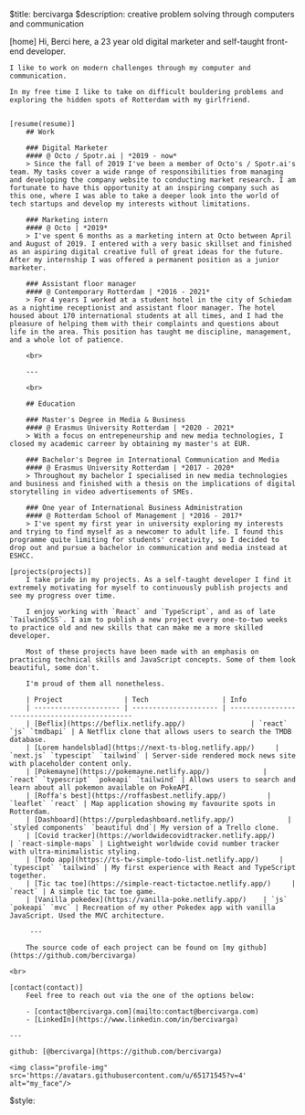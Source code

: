 $title: bercivarga
$description: creative problem solving through computers and communication

[home]
    Hi, Berci here, a 23 year old digital marketer and self-taught front-end developer.

    I like to work on modern challenges through my computer and communication.

    In my free time I like to take on difficult bouldering problems and exploring the hidden spots of Rotterdam with my girlfriend.
    

    [resume(resume)]
        ## Work

        ### Digital Marketer
        #### @ Octo / Spotr.ai | *2019 - now*
        > Since the fall of 2019 I've been a member of Octo's / Spotr.ai's team. My tasks cover a wide range of responsibilities from managing and developing the company website to conducting market research. I am fortunate to have this opportunity at an inspiring company such as this one, where I was able to take a deeper look into the world of tech startups and develop my interests without limitations.

        ### Marketing intern
        #### @ Octo | *2019*
        > I've spent 6 months as a marketing intern at Octo between April and August of 2019. I entered with a very basic skillset and finished as an aspiring digital creative full of great ideas for the future. After my internship I was offered a permanent position as a junior marketer.

        ### Assistant floor manager
        #### @ Contemporary Rotterdam | *2016 - 2021*
        > For 4 years I worked at a student hotel in the city of Schiedam as a nightime receptionist and assistant floor manager. The hotel housed about 170 international students at all times, and I had the pleasure of helping them with their complaints and questions about life in the area. This position has taught me discipline, management, and a whole lot of patience.
        
        <br>

        ---

        <br>

        ## Education

        ### Master's Degree in Media & Business
        #### @ Erasmus University Rotterdam | *2020 - 2021*
        > With a focus on entrepeneurship and new media technologies, I closed my academic carreer by obtaining my master's at EUR.

        ### Bachelor's Degree in International Communication and Media
        #### @ Erasmus University Rotterdam | *2017 - 2020*
        > Throughout my bachelor I specialised in new media technologies and business and finished with a thesis on the implications of digital storytelling in video advertisements of SMEs.

        ### One year of International Business Administration
        #### @ Rotterdam School of Management | *2016 - 2017*
        > I've spent my first year in university exploring my interests and trying to find myself as a newcomer to adult life. I found this programme quite limiting for students' creativity, so I decided to drop out and pursue a bachelor in communication and media instead at ESHCC.

    [projects(projects)]
        I take pride in my projects. As a self-taught developer I find it extremely motivating for myself to continuously publish projects and see my progress over time.
        
        I enjoy working with `React` and `TypeScript`, and as of late `TailwindCSS`. I aim to publish a new project every one-to-two weeks to practice old and new skills that can make me a more skilled developer.

        Most of these projects have been made with an emphasis on practicing technical skills and JavaScript concepts. Some of them look beautiful, some don't. 
        
        I'm proud of them all nonetheless.

        | Project               | Tech                  | Info
        | --------------------- | --------------------- | ----------------------------------------------
        | [Beflix](https://beflix.netlify.app/)                | `react` `js` `tmdbapi` | A Netflix clone that allows users to search the TMDB database.
        | [Lorem handelsblad](https://next-ts-blog.netlify.app/)     | `next.js` `typescipt` `tailwind` | Server-side rendered mock news site with placeholder content only.
        | [Pokemayne](https://pokemayne.netlify.app/)             | `react` `typescript` `pokeapi` `tailwind` | Allows users to search and learn about all pokemon available on PokeAPI.
        | [Roffa's best](https://roffasbest.netlify.app/)          | `leaflet` `react` | Map application showing my favourite spots in Rotterdam.
        | [Dashboard](https://purpledashboard.netlify.app/)             | `styled components` `beautiful dnd`| My version of a Trello clone.
        | [Covid tracker](https://worldwidecovidtracker.netlify.app/)         | `react-simple-maps` | Lightweight worldwide covid number tracker with ultra-minimalistic styling.
        | [Todo app](https://ts-tw-simple-todo-list.netlify.app/)     | `typescipt` `tailwind` | My first experience with React and TypeScript together.
        | [Tic tac toe](https://simple-react-tictactoe.netlify.app/)     | `react` | A simple tic tac toe game.
        | [Vanilla pokedex](https://vanilla-poke.netlify.app/)    | `js` `pokeapi` `mvc` | Recreation of my other Pokedex app with vanilla JavaScript. Used the MVC architecture.

         ---

        The source code of each project can be found on [my github](https://github.com/bercivarga)
    
    <br>

    [contact(contact)]
        Feel free to reach out via the one of the options below: 
        
        - [contact@bercivarga.com](mailto:contact@bercivarga.com)
        - [LinkedIn](https://www.linkedin.com/in/bercivarga)
        
    ---

    github: [@bercivarga](https://github.com/bercivarga)

    <img class="profile-img" src='https://avatars.githubusercontent.com/u/65171545?v=4' alt="my_face"/>

$style:
    <style>
    img.profile-img {
        height: 170px;
        width: 170px;
        border-radius: 8px;
        filter: grayscale(100%);
    }
    a.external:after {
        content: " ↗";
    }
    </style>